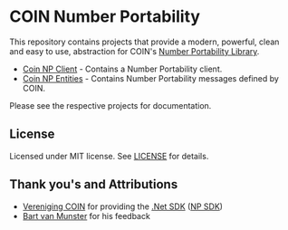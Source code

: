 # COIN Number Portability

This repository contains projects that provide a modern, powerful, clean and easy to use, abstraction for COIN's [Number Portability Library](https://www.nuget.org/packages/Vereniging-COIN.Sdk.NP).

* [Coin NP Client](COINNP.Client) - Contains a Number Portability client.
* [Coin NP Entities](COINNP.Entities) - Contains Number Portability messages defined by COIN.

Please see the respective projects for documentation.

## License

Licensed under MIT license. See [LICENSE](LICENSE) for details.

## Thank you's and Attributions

* [Vereniging COIN](https://coin.nl/nl/home) for providing the [.Net SDK](https://gitlab.com/verenigingcoin-public/coin-sdk-dotnet) ([NP SDK](https://gitlab.com/verenigingcoin-public/coin-sdk-dotnet/-/tree/master/number-portability-sdk))
* [Bart van Munster](https://gitlab.com/bart.vanmunster) for his feedback